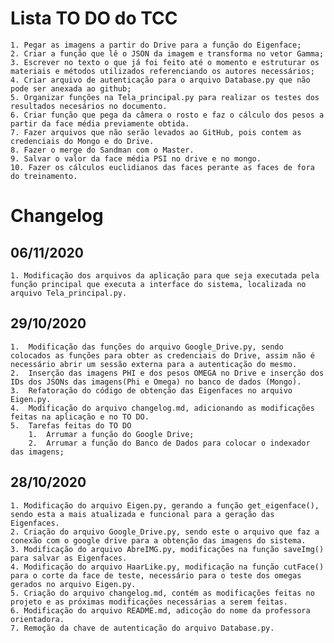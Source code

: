 # Lista TO DO do TCC

    1. Pegar as imagens a partir do Drive para a função do Eigenface;
    2. Criar a função que lê o JSON da imagem e transforma no vetor Gamma;
    3. Escrever no texto o que já foi feito até o momento e estruturar os materiais e métodos utilizados referenciando os autores necessários;
    4. Criar arquivo de autenticação para o arquivo Database.py que não pode ser anexada ao github;
    5. Organizar funções na Tela_principal.py para realizar os testes dos resultados necesários no documento.
    6. Criar função que pega da câmera o rosto e faz o cálculo dos pesos a partir da face média previamente obtida.
    7. Fazer arquivos que não serão levados ao GitHub, pois contem as credenciais do Mongo e do Drive.
    8. Fazer o merge do Sandman com o Master.
    9. Salvar o valor da face média PSI no drive e no mongo.
    10. Fazer os cálculos euclidianos das faces perante as faces de fora do treinamento.

# Changelog

## 06/11/2020

    1. Modificação dos arquivos da aplicação para que seja executada pela função principal que executa a interface do sistema, localizada no arquivo Tela_principal.py.

## 29/10/2020

    1.  Modificação das funções do arquivo Google_Drive.py, sendo colocados as funções para obter as credenciais do Drive, assim não é necessário abrir um sessão externa para a autenticação do mesmo.
    2.  Inserção das imagens PHI e dos pesos OMEGA no Drive e inserção dos IDs dos JSONs das imagens(Phi e Omega) no banco de dados (Mongo).
    3.  Refatoração do código de obtenção das Eigenfaces no arquivo Eigen.py.
    4.  Modificação do arquivo changelog.md, adicionando as modificações feitas na aplicação e no TO DO.
    5.  Tarefas feitas do TO DO 
        1.  Arrumar a função do Google Drive;
        2.  Arrumar a função do Banco de Dados para colocar o indexador das imagens;

## 28/10/2020

    1. Modificação do arquivo Eigen.py, gerando a função get_eigenface(), sendo esta a mais atualizada e funcional para a geração das Eigenfaces.
    2. Criação do arquivo Google_Drive.py, sendo este o arquivo que faz a conexão com o google drive para a obtenção das imagens do sistema.
    3. Modificação do arquivo AbreIMG.py, modificações na função saveImg() para salvar as Eigenfaces.
    4. Modificação do arquivo HaarLike.py, modificação na função cutFace() para o corte da face de teste, necessário para o teste dos omegas gerados no arquivo Eigen.py.
    5. Criação do arquivo changelog.md, contém as modificações feitas no projeto e as próximas modificações necessárias a serem feitas.
    6. Modificação do arquivo README.md, adicoção do nome da professora orientadora.
    7. Remoção da chave de autenticação do arquivo Database.py.